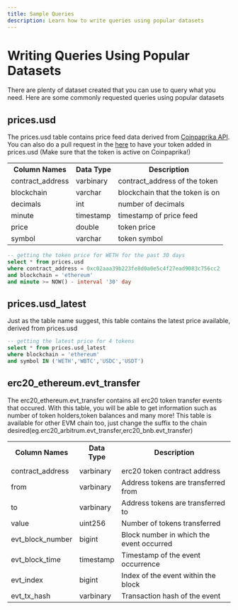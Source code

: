 ```yaml
---
title: Sample Queries
description: Learn how to write queries using popular datasets
---
```


# Writing Queries Using Popular Datasets

There are plenty of dataset created that you can use to query what you need. Here are some commonly requested queries using popular datasets

## prices.usd 

The prices.usd table contains price feed data derived from [Coinpaprika API](https://coinpaprika.com/). 
You can also do a pull request in the [here](https://github.com/duneanalytics/spellbook/tree/main/models/prices) to have your token added in prices.usd (Make sure that the token is active on Coinpaprika!)

<div style="text-align: center;">
<table>
  <tr>
    <th>Column Names</th>
    <th>Data Type</th>
    <th>Description</th>
  </tr>
  <tr>
    <td>contract_address</td>
    <td>varbinary</td>
    <td>contract_address of the token</td>
  </tr>
  <tr>
    <td>blockchain</td>
    <td>varchar</td>
    <td>blockchain that the token is on</td>
  </tr>
  <tr>
    <td>decimals</td>
    <td>int</td>
    <td>number of decimals</td>
  </tr>
  <tr>
    <td>minute</td>
    <td>timestamp</td>
    <td>timestamp of price feed</td>
  </tr>
    <tr>
    <td>price</td>
    <td>double</td>
    <td>token price</td>
  </tr>
    </tr>
    <tr>
    <td>symbol</td>
    <td>varchar</td>
    <td>token symbol</td>
  </tr>
</table>
</div>

```sql
-- getting the token price for WETH for the past 30 days
select * from prices.usd
where contract_address = 0xc02aaa39b223fe8d0a0e5c4f27ead9083c756cc2
and blockchain = 'ethereum'
and minute >= NOW() - interval '30' day
```

## prices.usd_latest

Just as the table name suggest, this table contains the latest price available, derived from prices.usd

```sql
-- getting the latest price for 4 tokens 
select * from prices.usd_latest
where blockchain = 'ethereum'
and symbol IN ('WETH','WBTC','USDC','USDT')
```

## erc20_ethereum.evt_transfer

The erc20_ethereum.evt_transfer contains all erc20 token transfer events that occured. With this table, you will be able to get information such as number of token holders,token balances and many more! This table is available for other EVM chain too, just change the suffix to the chain desired(eg.erc20_arbitrum.evt_transfer,erc20_bnb.evt_transfer)

<div style="text-align: center;">
<table>
    <tr>
      <th>Column Names</th>
      <th>Data Type</th>
      <th>Description</th>
    </tr>
    <tr>
      <td></td>
    </tr>
    <tr>
      <td>contract_address</td>
      <td>varbinary</td>
      <td>erc20 token contract address</td>
    </tr>
    <tr>
      <td>from</td>
      <td>varbinary</td>
      <td>Address tokens are transferred from</td>
    </tr>
    <tr>
      <td>to</td>
      <td>varbinary</td>
      <td>Address tokens are transferred to</td>
    </tr>
    <tr>
      <td>value</td>
      <td>uint256</td>
      <td>Number of tokens transferred</td>
    </tr>
    <tr>
      <td>evt_block_number</td>
      <td>bigint</td>
      <td>Block number in which the event occurred</td>
    </tr>
    <tr>
      <td>evt_block_time</td>
      <td>timestamp</td>
      <td>Timestamp of the event occurrence</td>
    </tr>
    <tr>
      <td>evt_index</td>
      <td>bigint</td>
      <td>Index of the event within the block</td>
    </tr>
    <tr>
      <td>evt_tx_hash</td>
      <td>varbinary</td>
      <td>Transaction hash of the event</td>
    </tr>
</table>
</div>


